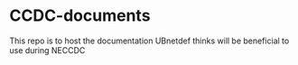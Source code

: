 # CCDC-documents
This repo is to host the documentation UBnetdef thinks will be beneficial to use during NECCDC
